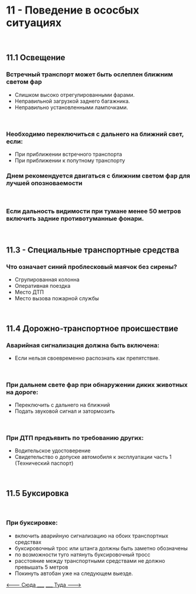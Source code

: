 <h1>11 - Поведение в ососбых ситуациях</h1>
<br>
<h2>11.1 Освещение</h2>
<h3>Встречный транспорт может быть ослеплен ближним светом фар</h3>
<ul>
<li>Слишком высоко отрегулированными фарами.</li>
<li>Неправильной загрузкой заднего багажника.</li>
<li>Неправильно установленными лампочками.</li>
</ul>
<br>
<h3>Необходимо переключиться с дальнего на ближний свет, если:</h3>
<ul>
<li>При приближении встречного транспорта</li>
<li>При приближении к попутному транспорту</li>
</ul>
<h3>Днем рекомендуется двигаться с ближним светом фар для лучшей опозноваемости</h3>
<br>
<h3>Если дальность видимости при тумане менее 50 метров включить задние противотуманные фонари.</h3>
<br>
<h2>11.3 - Специальные транспортные средства</h2>
<h3>Что означает синий проблесковый маячок без сирены?</h3>
<ul>
<li>Сгрупированная колонна</li>
<li>Оперативная поездка</li>
<li>Место ДТП</li>
<li>Место вызова пожарной службы</li>
</ul>
<br>
<h2>11.4 Дорожно-транспортное происшествие</h2>
<h3>Аварийная сигнализация должна быть включена:</h3>
<ul>
<li>Если нельзя своевременно распознать как препятствие.</li>
</ul>
<br>
<h3>При дальнем свете фар при обнаружении диких животных на дороге:</h3>
<ul>
<li>Переключить с дальнего на ближний</li>
<li>Подать звуковой сигнал и затормозить</li>
</ul>
<br>
<h3>При ДТП предъявить по требованию других:</h3>
<ul>
<li>Водительское удостоверение</li> 
<li>Свидетельство о допуске автомобиля к эксплуатации часть 1 (Технический паспорт)</li> 
</ul>
<br>
<h2>11.5 Буксировка</h2>
<br>
<h3>При буксировке:</h3>
<ul>
<li>включить аварийную сигнализацию на обоих транспортных средствах</li>
<li>буксировочный трос или штанга должны быть заметно обозначены</li>
<li>по возможности туго натянуть буксировочный тросс</li>
<li>расстояние между транспортными средствами не должно превышать 5 метров</li>
<li>Покинуть автобан уже на следующем выезде.</li>
</ul>

[<--- Сюда ___](/10%20-%20parking.md)
[___ Туда --->](/12%20-%20consequneces.md)
